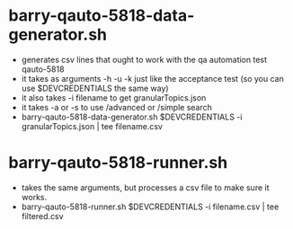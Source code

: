# barry-qauto-5818-data-generator.sh

* generates csv lines that ought to work with the qa automation test qauto-5818
* it takes as arguments -h -u -k just like the acceptance test (so you can use $DEVCREDENTIALS the same way)
* it also takes -i filename to get granularTopics.json
* it takes -a or -s to use /advanced or /simple search
* barry-qauto-5818-data-generator.sh $DEVCREDENTIALS -i granularTopics.json | tee filename.csv 

# barry-qauto-5818-runner.sh

* takes the same arguments, but processes a csv file to make sure it works.
* barry-qauto-5818-runner.sh $DEVCREDENTIALS -i filename.csv | tee filtered.csv

